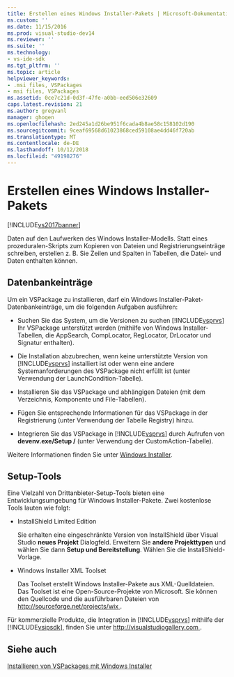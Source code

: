 ```yaml
---
title: Erstellen eines Windows Installer-Pakets | Microsoft-Dokumentation
ms.custom: ''
ms.date: 11/15/2016
ms.prod: visual-studio-dev14
ms.reviewer: ''
ms.suite: ''
ms.technology:
- vs-ide-sdk
ms.tgt_pltfrm: ''
ms.topic: article
helpviewer_keywords:
- .msi files, VSPackages
- msi files, VSPackages
ms.assetid: 0ce7c21d-0d3f-47fe-a0bb-eed506e32609
caps.latest.revision: 21
ms.author: gregvanl
manager: ghogen
ms.openlocfilehash: 2ed245a1d26be951f6cada4b8ae58c158102d190
ms.sourcegitcommit: 9ceaf69568d61023868ced59108ae4dd46f720ab
ms.translationtype: MT
ms.contentlocale: de-DE
ms.lasthandoff: 10/12/2018
ms.locfileid: "49198276"
---
```

# <a name="authoring-a-windows-installer-package"></a>Erstellen eines Windows Installer-Pakets
[!INCLUDE[vs2017banner](../../includes/vs2017banner.md)]

Daten auf den Laufwerken des Windows Installer-Modells. Statt eines prozeduralen-Skripts zum Kopieren von Dateien und Registrierungseinträge schreiben, erstellen z. B. Sie Zeilen und Spalten in Tabellen, die Datei- und Daten enthalten können.  
  
## <a name="database-entries"></a>Datenbankeinträge  
 Um ein VSPackage zu installieren, darf ein Windows Installer-Paket-Datenbankeinträge, um die folgenden Aufgaben ausführen:  
  
-   Suchen Sie das System, um die Versionen zu suchen [!INCLUDE[vsprvs](../../includes/vsprvs-md.md)] Ihr VSPackage unterstützt werden (mithilfe von Windows Installer-Tabellen, die AppSearch, CompLocator, RegLocator, DrLocator und Signatur enthalten).  
  
-   Die Installation abzubrechen, wenn keine unterstützte Version von [!INCLUDE[vsprvs](../../includes/vsprvs-md.md)] installiert ist oder wenn eine andere Systemanforderungen des VSPackage nicht erfüllt ist (unter Verwendung der LaunchCondition-Tabelle).  
  
-   Installieren Sie das VSPackage und abhängigen Dateien (mit dem Verzeichnis, Komponente und File-Tabellen).  
  
-   Fügen Sie entsprechende Informationen für das VSPackage in der Registrierung (unter Verwendung der Tabelle Registry) hinzu.  
  
-   Integrieren Sie das VSPackage in [!INCLUDE[vsprvs](../../includes/vsprvs-md.md)] durch Aufrufen von **devenv.exe/Setup /** (unter Verwendung der CustomAction-Tabelle).  
  
 Weitere Informationen finden Sie unter [Windows Installer](http://msdn.microsoft.com/library/cc185688\(VS.85\).aspx).  
  
## <a name="setup-tools"></a>Setup-Tools  
 Eine Vielzahl von Drittanbieter-Setup-Tools bieten eine Entwicklungsumgebung für Windows Installer-Pakete. Zwei kostenlose Tools lauten wie folgt:  
  
-   InstallShield Limited Edition  
  
     Sie erhalten eine eingeschränkte Version von InstallShield über Visual Studio **neues Projekt** Dialogfeld. Erweitern Sie **andere Projekttypen** und wählen Sie dann **Setup und Bereitstellung**. Wählen Sie die InstallShield-Vorlage.  
  
-   Windows Installer XML Toolset  
  
     Das Toolset erstellt Windows Installer-Pakete aus XML-Quelldateien. Das Toolset ist eine Open-Source-Projekte von Microsoft. Sie können den Quellcode und die ausführbaren Dateien von [ http://sourceforge.net/projects/wix ](http://sourceforge.net/projects/wix).  
  
 Für kommerzielle Produkte, die Integration in [!INCLUDE[vsprvs](../../includes/vsprvs-md.md)] mithilfe der [!INCLUDE[vsipsdk](../../includes/vsipsdk-md.md)], finden Sie unter [ http://visualstudiogallery.com ](http://visualstudiogallery.com/).  
  
## <a name="see-also"></a>Siehe auch  
 [Installieren von VSPackages mit Windows Installer](../../extensibility/internals/installing-vspackages-with-windows-installer.md)

